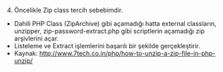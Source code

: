 4. Öncelikle Zip class tercih sebebimdir.
* Dahili PHP Class (ZipArchive) gibi açamadığı hatta external classların, unzipper, zip-password-extract.php gibi 
  scriptlerin açamadığı zip arşivlerini açar.
* Listeleme ve Extract işlemlerini başarılı bir şekilde gerçekleştirir.
* Kaynak: http://www.7tech.co.in/php/how-to-unzip-a-zip-file-in-php-unzip/
